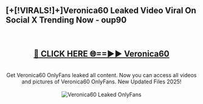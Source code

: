 <h2>[+[!VIRALS!]+]Veronica60 Leaked Video Viral On Social X Trending Now - oup90</h2>
<br>
<div align="center">
<h2><a href="https://libra.edu.pl?Veronica60" rel="nofollow">🔴 CLICK HERE 🌐==►► Veronica60</a></h2>
<br>
Get Veronica60 OnlyFans leaked all content. Now you can access all videos and pictures of Veronica60 OnlyFans. New Updated Files 2025!
<br>
<br>
<a href="https://libra.edu.pl?Veronica60" rel="nofollow" data-target="animated-image.originalLink"><img src="https://i.ibb.co.com/WyWwxjT/player-gif2.gif" alt="Veronica60 Leaked OnlyFans" style="max-width: 100%; display: inline-block;" data-target="animated-image.originalImage"></a>
</div>
<br>